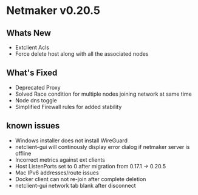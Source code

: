 
# Netmaker v0.20.5

## Whats New
- Extclient Acls
- Force delete host along with all the associated nodes

## What's Fixed
- Deprecated Proxy
- Solved Race condition for multiple nodes joining network at same time
- Node dns toggle
- Simplified Firewall rules for added stability
     
## known issues
- Windows installer does not install WireGuard
- netclient-gui will continously display error dialog if netmaker server is offline
- Incorrect metrics against ext clients
- Host ListenPorts set to 0 after migration from 0.17.1 -> 0.20.5
- Mac IPv6 addresses/route issues
- Docker client can not re-join after complete deletion
- netclient-gui network tab blank after disconnect


